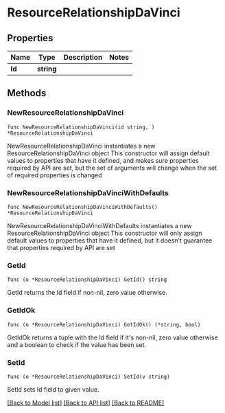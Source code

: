 # ResourceRelationshipDaVinci

## Properties

Name | Type | Description | Notes
------------ | ------------- | ------------- | -------------
**Id** | **string** |  | 

## Methods

### NewResourceRelationshipDaVinci

`func NewResourceRelationshipDaVinci(id string, ) *ResourceRelationshipDaVinci`

NewResourceRelationshipDaVinci instantiates a new ResourceRelationshipDaVinci object
This constructor will assign default values to properties that have it defined,
and makes sure properties required by API are set, but the set of arguments
will change when the set of required properties is changed

### NewResourceRelationshipDaVinciWithDefaults

`func NewResourceRelationshipDaVinciWithDefaults() *ResourceRelationshipDaVinci`

NewResourceRelationshipDaVinciWithDefaults instantiates a new ResourceRelationshipDaVinci object
This constructor will only assign default values to properties that have it defined,
but it doesn't guarantee that properties required by API are set

### GetId

`func (o *ResourceRelationshipDaVinci) GetId() string`

GetId returns the Id field if non-nil, zero value otherwise.

### GetIdOk

`func (o *ResourceRelationshipDaVinci) GetIdOk() (*string, bool)`

GetIdOk returns a tuple with the Id field if it's non-nil, zero value otherwise
and a boolean to check if the value has been set.

### SetId

`func (o *ResourceRelationshipDaVinci) SetId(v string)`

SetId sets Id field to given value.



[[Back to Model list]](../README.md#documentation-for-models) [[Back to API list]](../README.md#documentation-for-api-endpoints) [[Back to README]](../README.md)


